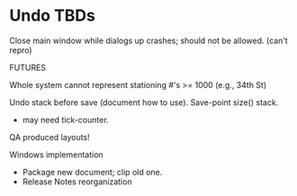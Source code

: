 # Undo TBDs

Close main window while dialogs up crashes; should not be allowed.
(can't repro)

FUTURES

Whole system cannot represent stationing #'s >= 1000 (e.g., 34th St)

Undo stack before save (document how to use).  Save-point size() stack.
- may need tick-counter.  

QA produced layouts!

Windows implementation  
- Package new document; clip old one.
- Release Notes reorganization
